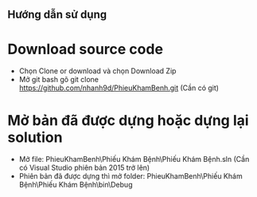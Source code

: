 ## Hướng dẫn sử dụng
# Download source code
- Chọn Clone or download và chọn Download Zip 
- Mở git bash gõ git clone https://github.com/nhanh9d/PhieuKhamBenh.git (Cần có git)
# Mở bản đã được dựng hoặc dựng lại solution
- Mở file: PhieuKhamBenh\Phiếu Khám Bệnh\Phiếu Khám Bệnh.sln (Cần có Visual Studio phiên bản 2015 trở lên)
- Phiên bản đã được dựng thì mở folder: PhieuKhamBenh\Phiếu Khám Bệnh\Phiếu Khám Bệnh\bin\Debug
